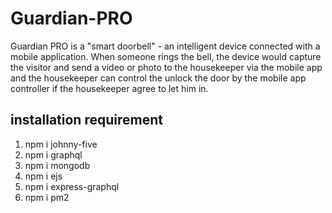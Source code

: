# Guardian-PRO
Guardian PRO is a "smart doorbell" - an intelligent device connected with a mobile application. When someone rings the bell, the device would capture the visitor and send a video or photo to the housekeeper via the mobile app and the housekeeper can control the unlock the door by the mobile app controller if the housekeeper agree to let him in.

## installation requirement
1. npm i johnny-five
2. npm i graphql
3. npm i mongodb
4. npm i ejs
5. npm i express-graphql
6. npm i pm2